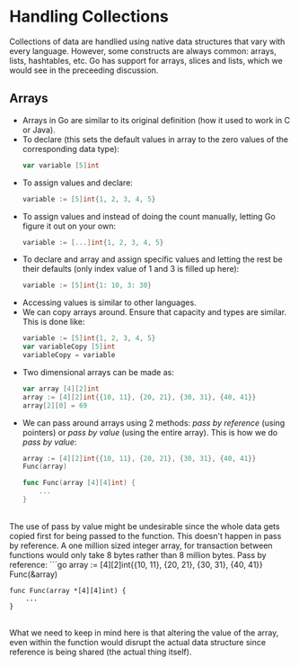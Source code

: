# Handling Collections

Collections of data are handlied using native data structures that vary with every language. However, some constructs are always common: arrays, lists, hashtables, etc. Go has support for arrays, slices and lists, which we would see in the preceeding discussion.


## Arrays

- Arrays in Go are similar to its original definition (how it used to work in C or Java).
- To declare (this sets the default values in array to the zero values of the corresponding data type):
    ```go
    var variable [5]int
    ```
- To assign values and declare:
    ```go
    variable := [5]int{1, 2, 3, 4, 5}
    ```
- To assign values and instead of doing the count manually, letting Go figure it out on your own:
    ```go
    variable := [...]int{1, 2, 3, 4, 5}
    ```
- To declare and array and assign specific values and letting the rest be their defaults (only index value of 1 and 3 is filled up here):
    ```go
    variable := [5]int{1: 10, 3: 30}
    ```
- Accessing values is similar to other languages.
- We can copy arrays around. Ensure that capacity and types are similar. This is done like:
    ```go
    variable := [5]int{1, 2, 3, 4, 5}
    var variableCopy [5]int
    variableCopy = variable
    ```
- Two dimensional arrays can be made as:
    ```go
    var array [4][2]int
    array := [4][2]int{{10, 11}, {20, 21}, {30, 31}, {40, 41}}
    array[2][0] = 69
    ```
- We can pass around arrays using 2 methods: *pass by reference* (using pointers) or *pass by value* (using the entire array). This is how we do *pass by value*:
    ```go
    array := [4][2]int{{10, 11}, {20, 21}, {30, 31}, {40, 41}}
    Func(array)

    func Func(array [4][4]int) {
        ...
    }
    ``` 
<br />The use of pass by value might be undesirable since the whole data gets copied first for being passed to the function. This doesn't happen in pass by reference. A one million sized integer array, for transaction between functions would only take 8 bytes rather than 8 million bytes. Pass by reference:
    ```go
    array := [4][2]int{{10, 11}, {20, 21}, {30, 31}, {40, 41}}
    Func(&array)

    func Func(array *[4][4]int) {
        ...
    }
<br />What we need to keep in mind here is that altering the value of the array, even within the function would disrupt the actual data structure since reference is being shared (the actual thing itself).